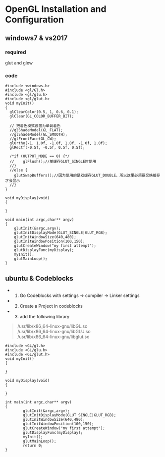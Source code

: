 #  OpenGL Installation and Configuration   
## windows7 & vs2017
### required
glut and glew

### code
```
#include <windows.h>
#include <gl/Gl.h>
#include <gl/glu.h>
#include <gl/glut.h>
void myInit()
{
  glClearColor(0.5, 1, 0.6, 0.1);
  glClear(GL_COLOR_BUFFER_BIT);

  // 把着色模式设置为单调着色
  //glShadeModel(GL_FLAT);
  //glShadeModel(GL_SMOOTH);
  //glFrontFace(GL_CW);
  glOrtho(-1, 1.0f, -1.0f, 1.0f, -1.0f, 1.0f);
  glRectf(-0.5f, -0.5f, 0.5f, 0.5f);

  /*if (OUTPUT_MODE == 0) {*/
  //	glFlush();//单缓存GLUT_SINGLE时使用
  //}
  //else {
	glutSwapBuffers();//因为使用的是双缓存GLUT_DOUBLE，所以这里必须要交换缓存才会显示
  //}
}

void myDisplay(void)
{
  
}
  
void main(int argc,char** argv)
{
	glutInit(&argc,argv);
	glutInitDisplayMode(GLUT_SINGLE|GLUT_RGB);
	glutInitWindowSize(640,480);
	glutInitWindowPosition(100,150);
	glutCreateWindow("my first attempt");
	glutDisplayFunc(myDisplay);
	myInit();
	glutMainLoop();
}
```

## ubuntu & Codeblocks  
* 1. Go Codeblocks with settings -> compiler -> Linker settings
* 2. Create a Project in codeblocks
* 3. add the following library
> /usr/lib/x86_64-linux-gnu/libGL.so  
> /usr/lib/x86_64-linux-gnu/libGLU.so  
> /usr/lib/x86_64-linux-gnu/libglut.so  

``` 
#include <GL/gl.h>
#include <GL/glu.h>
#include <GL/glut.h>
void myInit()
{
  
}
  
void myDisplay(void)
{
  
}
  
int main(int argc,char** argv)
{
        glutInit(&argc,argv);  
        glutInitDisplayMode(GLUT_SINGLE|GLUT_RGB);  
        glutInitWindowSize(640,480);  
        glutInitWindowPosition(100,150);  
        glutCreateWindow("my first attempt");  
        glutDisplayFunc(myDisplay);  
        myInit();  
        glutMainLoop();
        return 0;  
}
```
